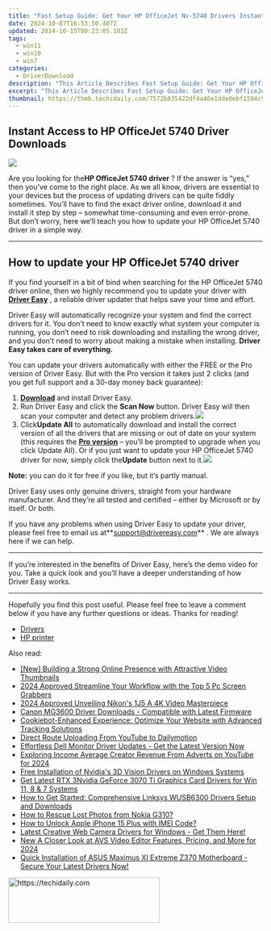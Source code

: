 ```yaml
---
title: "Fast Setup Guide: Get Your HP OfficeJet Nv-5740 Drivers Instantly"
date: 2024-10-07T16:53:50.407Z
updated: 2024-10-15T00:23:05.103Z
tags:
  - win11
  - win10
  - win7
categories:
  - DriverDownload
description: "This Article Describes Fast Setup Guide: Get Your HP OfficeJet Nv-5740 Drivers Instantly"
excerpt: "This Article Describes Fast Setup Guide: Get Your HP OfficeJet Nv-5740 Drivers Instantly"
thumbnail: https://thmb.techidaily.com/7572b835422df4a46e1dde0ebf1594c94500d035cdbdf693fb3fdb8a7d6301cc.jpg
---
```


## Instant Access to HP OfficeJet 5740 Driver Downloads

![](https://images.drivereasy.com/wp-content/uploads/2019/06/image-643.png)

 Are you looking for the**HP OfficeJet 5740 driver** ? If the answer is “yes,” then you’ve come to the right place. As we all know, drivers are essential to your devices but the process of updating drivers can be quite fiddly sometimes. You’ll have to find the exact driver online, download it and install it step by step – somewhat time-consuming and even error-prone. But don’t worry, here we’ll teach you how to update your HP OfficeJet 5740 driver in a simple way.

---

## How to update your HP OfficeJet 5740 driver

 If you find yourself in a bit of bind when searching for the HP OfficeJet 5740 driver online, then we highly recommend you to update your driver with **[Driver Easy](https://tools.techidaily.com/drivereasy/download/)**  , a reliable driver updater that helps save your time and effort.

 Driver Easy will automatically recognize your system and find the correct drivers for it. You don’t need to know exactly what system your computer is running, you don’t need to risk downloading and installing the wrong driver, and you don’t need to worry about making a mistake when installing. **Driver Easy takes care of everything.**

 You can update your drivers automatically with either the FREE or the Pro version of Driver Easy. But with the Pro version it takes just 2 clicks (and you get full support and a 30-day money back guarantee):

1. **[Download](https://tools.techidaily.com/drivereasy/download/)**  and install Driver Easy.
2. Run Driver Easy and click the **Scan Now** button. Driver Easy will then scan your computer and detect any problem drivers.![](https://images.drivereasy.com/wp-content/uploads/2019/06/image-439.png)
3. Click**Update All** to automatically download and install the correct version of all the drivers that are missing or out of date on your system (this requires the **[Pro version](https://tools.techidaily.com/drivereasy/download/)**  – you’ll be prompted to upgrade when you click Update All). Or if you just want to update your HP OfficeJet 5740 driver for now, simply click the**Update**  button next to it.![](https://images.drivereasy.com/wp-content/uploads/2019/06/image-642.png)

**Note:** you can do it for free if you like, but it’s partly manual.

 Driver Easy uses only genuine drivers, straight from your hardware manufacturer. And they’re all tested and certified – either by Microsoft or by itself. Or both.

 If you have any problems when using Driver Easy to update your driver, please feel free to email us at**<support@drivereasy.com>** . We are always here if we can help.

---

 If you’re interested in the benefits of Driver Easy, here’s the demo video for you. Take a quick look and you’ll have a deeper understanding of how Driver Easy works.

---

 Hopefully you find this post useful. Please feel free to leave a comment below if you have any further questions or ideas. Thanks for reading!

* [Drivers](https://tools.techidaily.com/drivereasy/download/)
* [HP printer](https://tools.techidaily.com/drivereasy/download/)

<ins class="adsbygoogle"
     style="display:block"
     data-ad-format="autorelaxed"
     data-ad-client="ca-pub-7571918770474297"
     data-ad-slot="1223367746"></ins>

<ins class="adsbygoogle"
     style="display:block"
     data-ad-client="ca-pub-7571918770474297"
     data-ad-slot="8358498916"
     data-ad-format="auto"
     data-full-width-responsive="true"></ins>

<span class="atpl-alsoreadstyle">Also read:</span>
<div><ul>
<li><a href="https://youtube-clips.techidaily.com/new-building-a-strong-online-presence-with-attractive-video-thumbnails/"><u>[New] Building a Strong Online Presence with Attractive Video Thumbnails</u></a></li>
<li><a href="https://desktop-recording.techidaily.com/2024-approved-streamline-your-workflow-with-the-top-5-pc-screen-grabbers/"><u>2024 Approved Streamline Your Workflow with the Top 5 Pc Screen Grabbers</u></a></li>
<li><a href="https://fox-blue.techidaily.com/2024-approved-unveiling-nikons-1j5-a-4k-video-masterpiece/"><u>2024 Approved Unveiling Nikon's 1J5 A 4K Video Masterpiece</u></a></li>
<li><a href="https://win-dash.techidaily.com/canon-mg3600-driver-downloads-compatible-with-latest-firmware/"><u>Canon MG3600 Driver Downloads - Compatible with Latest Firmware</u></a></li>
<li><a href="https://solve-manuals.techidaily.com/cookiebot-enhanced-experience-optimize-your-website-with-advanced-tracking-solutions/"><u>Cookiebot-Enhanced Experience: Optimize Your Website with Advanced Tracking Solutions</u></a></li>
<li><a href="https://youtube-sure.techidaily.com/t-route-uploading-from-youtube-to-dailymotion/"><u>Direct Route Uploading From YouTube to Dailymotion</u></a></li>
<li><a href="https://win-dash.techidaily.com/effortless-dell-monitor-driver-updates-get-the-latest-version-now/"><u>Effortless Dell Monitor Driver Updates - Get the Latest Version Now</u></a></li>
<li><a href="https://youtube-zero.techidaily.com/ring-income-average-creator-revenue-from-adverts-on-youtube-for-2024/"><u>Exploring Income Average Creator Revenue From Adverts on YouTube for 2024</u></a></li>
<li><a href="https://win-dash.techidaily.com/free-installation-of-nvidias-3d-vision-drivers-on-windows-systems/"><u>Free Installation of Nvidia's 3D Vision Drivers on Windows Systems</u></a></li>
<li><a href="https://win-dash.techidaily.com/get-latest-rtx-3nvidia-geforce-3070-ti-graphics-card-drivers-for-win-11-8-and-7-systems/"><u>Get Latest RTX 3Nvidia GeForce 3070 Ti Graphics Card Drivers for Win 11, 8 & 7 Systems</u></a></li>
<li><a href="https://win-dash.techidaily.com/how-to-get-started-comprehensive-linksys-wusb6300-drivers-setup-and-downloads/"><u>How to Get Started: Comprehensive Linksys WUSB6300 Drivers Setup and Downloads</u></a></li>
<li><a href="https://blog-min.techidaily.com/how-to-rescue-lost-photos-from-nokia-g310-by-fonelab-android-recover-photos/"><u>How to Rescue Lost Photos from Nokia G310?</u></a></li>
<li><a href="https://sim-unlock.techidaily.com/how-to-unlock-apple-iphone-15-plus-with-imei-code-by-drfone-ios/"><u>How to Unlock Apple iPhone 15 Plus with IMEI Code?</u></a></li>
<li><a href="https://win-dash.techidaily.com/latest-creative-web-camera-drivers-for-windows-get-them-here/"><u>Latest Creative Web Camera Drivers for Windows - Get Them Here!</u></a></li>
<li><a href="https://ai-video-tools.techidaily.com/new-a-closer-look-at-avs-video-editor-features-pricing-and-more-for-2024/"><u>New A Closer Look at AVS Video Editor Features, Pricing, and More for 2024</u></a></li>
<li><a href="https://win-dash.techidaily.com/quick-installation-of-asus-maximus-xi-extreme-z370-motherboard-secure-your-latest-drivers-now/"><u>Quick Installation of ASUS Maximus XI Extreme Z370 Motherboard - Secure Your Latest Drivers Now!</u></a></li>
</ul></div>

<!-- affiliate ads begin -->
<a href="https://aligracehair.sjv.io/c/5597632/2115932/19272" target="_top" id="2115932">
  <img src="//a.impactradius-go.com/display-ad/19272-2115932" border="0" alt="https://techidaily.com" width="300" height="90"/>
</a>
<img height="0" width="0" src="https://aligracehair.sjv.io/i/5597632/2115932/19272" style="position:absolute;visibility:hidden;" border="0" />
<!-- affiliate ads end -->

